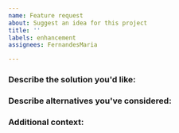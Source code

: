 ```yaml
---
name: Feature request
about: Suggest an idea for this project
title: ''
labels: enhancement
assignees: FernandesMaria

---
```


### Describe the solution you'd like:


### Describe alternatives you've considered:


### Additional context:

